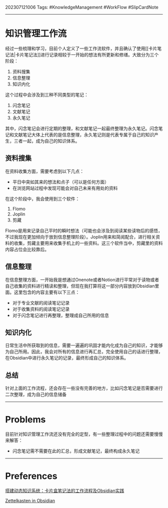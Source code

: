 202307121006
Tags: #KnowledgeManagement #WorkFlow #SlipCardNote

--- 
# 知识管理工作流
经过一些梳理和学习，目前个人定义了一些工作流软件，并且确认了使用[[卡片笔记法|卡片笔记法]]进行记录相较于一开始的想法有所更新和修缮。大致分为三个阶段：
1. 资料搜集
2. 信息整理
3. 知识内化

这个过程中会涉及到三种不同类型的笔记：
1. 闪念笔记
2. 文献笔记
3. 永久笔记

其中，闪念笔记会进行定期的整理，和文献笔记一起最终整理为永久笔记。闪念笔记和文献笔记大体上代表的是信息整理，永久笔记则是代表专属于自己的知识产生，三者一起，成为自己的知识体系。

## 资料搜集
在资料收集方面，需要考虑到以下几点：
- 平日中突如其来的想法和点子（可以是任何方面）
- 在浏览网站过程中发现可能会对自己未来有用处的资料

在这个阶段中，我会使用到三个软件：
1. Flomo
2. Joplin
3. 剪藏

Flomo是用来记录自己平时的瞬时想法（可能也会涉及到阅读某些读物后的感悟，不过我现在更加倾向于放到信息整理阶段）。Joplin用来和简阅配合，进行相关资料的收集，剪藏主要用来收集手机上的一些资料。这三个软件当中，剪藏里的资料内容占位会比较靠后。

## 信息整理
在信息整理方面，一开始我是想通过Onenote或者Notion进行平常对于读物或者自己收集的资料进行精读和整理，但现在我打算将这一部分内容放到Obsidian里面。这里包含的内容主要有以下三点：
- 对于专业文献的阅读笔记记录
- 对于收集资料的阅读笔记记录
- 对于闪念笔记进行再整理，整理成自己所用的信息

## 知识内化
日常生活中所获取到的信息，需要一遍遍的巩固才能内化成为自己的知识，才能够为自己所用。因此，我会对所有的信息进行再汇总，完全使用自己的话进行整理，在Obsidian中进行永久笔记的记录，最终形成自己的知识体系。

## 总结
针对上面的工作流程，还会存在一些没有完善的地方，比如闪念笔记是否需要进行二次整理，成为自己的信息储备

---
# Problems
目前针对知识管理工作流还没有完全的定型，有一些整理过程中的问题还需要慢慢来解答：
- 闪念笔记需不需要在此的汇总，形成文献笔记，最终构成永久笔记

---
# Preferences
[搭建动态知识系统：卡片盒笔记法的工作流程及Obsidian实践](https://www.bilibili.com/video/BV1C84y1c7hj/?vd_source=f27c26f5275392e14bce45557d559eca)

[Zettelkasten in Obsidian](https://www.bilibili.com/video/BV1Di4y1y7df/?spm_id_from=333.337.search-card.all.click&vd_source=03fea8b80d1864616f56adac92aa2617)